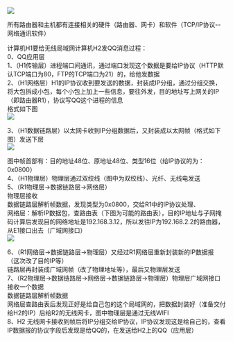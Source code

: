 ![](https://raw.githubusercontent.com/glowwormX/note/master/imgs/net1.png)

所有路由器和主机都有连接相关的硬件（路由器、网卡）和软件（TCP/IP协议--网络通讯软件）   
   
    
计算机H1要给无线局域网计算机H2发QQ消息过程：   
0、QQ应用层   
1、（H1传输层）进程端口间通讯，通过端口发现这个数据是要给IP协议（HTTP默认TCP端口为80，FTP的TCP端口为21）的，给他发数据   
2、（H1网络层）H1的IP协议收到要发送的数据，封装成IP分组，通过分组交换，将大包拆成小包，每个小包上加上一些信息，要往外发，目的地址写上网关的IP（即路由器R1），协议写QQ这个进程的信息   
格式如下图   
![](https://raw.githubusercontent.com/glowwormX/note/master/imgs/net2.png)
    
   
    
3、（H1数据链路层）以太网卡收到IP分组数据后，又封装成以太网帧（格式如下图）发送下层   
![](https://raw.githubusercontent.com/glowwormX/note/master/imgs/net3.png)
    
图中帧首部有：目的地址48位、原地址48位、类型16位（给IP协议的为：0x0800）   
4、（H1物理层）物理层通过双绞线（图中为双绞线）、光纤、无线电发送   
5、（R1物理层->数据链路层->网络层）   
物理层接收   
数据链路层解析帧数据，发现类型为0x0800，交给R1中的IP协议处理、   
网络层：解析IP数据包，查路由表（下图为可能的路由表），目的IP地址与子网掩码计算后发现目的网络地址是192.168.3.12，所以发往IP为192.168.2.2的路由器，从E1接口出去（广域网接口）   
![](https://raw.githubusercontent.com/glowwormX/note/master/imgs/net4.png)
    
6、（R1网络层->数据链路层->物理层）又经过R1网络层重新封装新的IP数据报（这次改了目的IP等）   
链路层再封装成广域网帧（改了物理地址等），最后又物理层发送   
7、（R2物理层->数据链路层->网络层->数据链路层->物理层）物理层广域网接口接收一个数据   
数据链路层解析帧数据   
网络层查路由表后发现正好是给自己包的这个局域网的，把数据封装好（准备交付给H2的IP）后给R2的无线网卡，图中物理层是通过无线WIFI   
8、H2 无线网卡接收到帧后将IP分组交给IP协议，IP协议发现这是给自己的，查看IP数据报的协议字段后发现是给QQ的，在发送给H2上的QQ（应用层）
